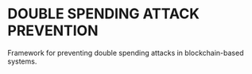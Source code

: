 # DOUBLE SPENDING ATTACK PREVENTION
Framework for preventing double spending attacks in blockchain-based systems.